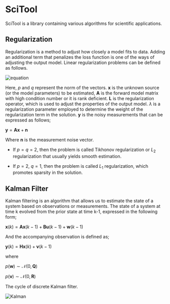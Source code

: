 # SciTool

SciTool is a library containing various algorithms for scientific applications.  


## Regularization

Regularization is a method to adjust how closely a model fits to data. Adding an additional term that penalizes the loss function is one of the ways of adjusting the output model.
Linear regularization problems can be defined as follows.

![equation](https://github.com/ononak/SciTool/assets/17129016/e6623a28-9465-428a-9ea9-3986f7902d15)

<!-- $\min_{\mathbf{x} \in \mathbb{R}^{n}}\{\frac{1}{p}\|\mathbf{y} - \mathbf{A}\mathbf{x}\|_{p}^{p} + \frac{\lambda^{2}}{q}\|\mathbf{L}\mathbf{x}\|_{q}^{q}\} \quad \quad 0 < p,q \leq 2 \quad \mathbf{A} \in \mathbb{R}^{m \times n} \quad \mathbf{y} \in \mathbb{R}^{m} \quad \mathbf{L} : \mathbb{R}^{m} \rightarrow \mathbb{R}^{s}$ -->
  
Here, $p$ and $q$ represent the norm of the vectors. $\mathbf{x}$ is the unknown source (or the model parameters) to be estimated, $\mathbf{A}$ is the forward model matrix with high condition number or it is rank deficient. $\mathbf{L}$ is the regularization operator, which is used to adjust the properties of the output model. $\lambda$ is a regularization parameter employed to determine the weight of the regularization term in the solution. $\mathbf{y}$ is the noisy measurements that can be expressed as follows;

$\mathbf{y}= \mathbf{A}\mathbf{x} + \mathbf{n}$

Where $\mathbf{n}$ is the measurement noise vector.

- If $p = q = 2$, then the problem is called Tikhonov regularization or $L_{2}$ regularization that usually yields smooth estimation.

- If $p = 2$, $q = 1$, then the problem is called $L_{1}$ regularization, which promotes sparsity in the solution.

## Kalman Filter

Kalman filtering is an algorithm that allows us to estimate the state of a system based on observations or measurements.
The state of a system at time k evolved from the prior state at time k-1, expressed in the following form;

$\mathbf{x}(k)= \mathbf{A}\mathbf{x}(k-1) + \mathbf{B}\mathbf{u}(k-1) + \mathbf{w}(k-1)$

And the accompanying observation is defined as;

$\mathbf{y}(k)= \mathbf{H}\mathbf{x}(k) + \mathbf{v}(k-1)$

where

$p(\mathbf{w}) \sim \mathcal{N}(0,\mathbf{Q})$

$p(\mathbf{v}) \sim \mathcal{N}(0, \mathbf{R})$

The cycle of discrete Kalman filter.

![Kalman](https://github.com/ononak/SciTool/assets/17129016/3728fe3d-11d6-434f-bd87-504838daff51)
